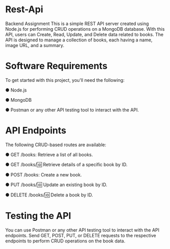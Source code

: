 # Rest-Api
Backend Assignment
This is a simple REST API server created using Node.js for performing CRUD operations on a MongoDB database. With this API, users can Create, Read, Update, and Delete data related to books. The API is designed to manage a collection of books, each having a name, image URL, and a summary.

# Software Requirements
To get started with this project, you'll need the following:

● Node.js 

● MongoDB

● Postman or any other API testing tool to interact with the API.

# API Endpoints
The following CRUD-based routes are available:

● GET /books: Retrieve a list of all books.

● GET /books/:id: Retrieve details of a specific book by ID.

● POST /books: Create a new book.

● PUT /books/:id: Update an existing book by ID.

● DELETE /books/:id: Delete a book by ID.

# Testing the API
You can use Postman or any other API testing tool to interact with the API endpoints.
Send GET, POST, PUT, or DELETE requests to the respective endpoints to perform CRUD operations on the book data.

